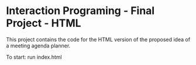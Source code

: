 Interaction Programing - Final Project - HTML
=============================================

This project contains the code for the HTML version of the proposed idea of a meeting agenda planner.

To start: run index.html
